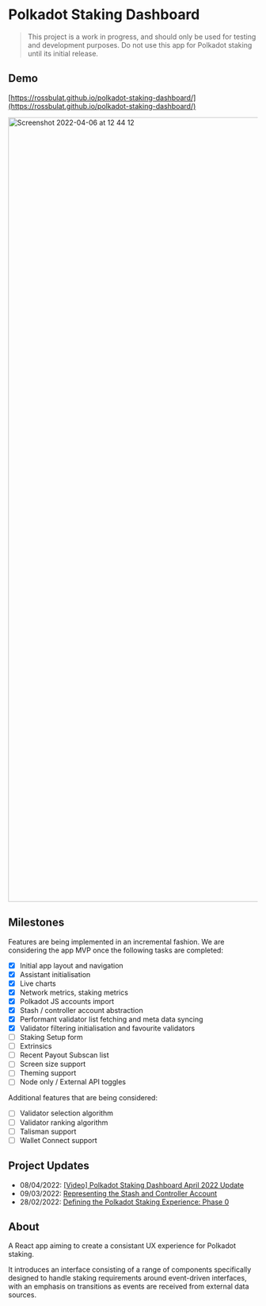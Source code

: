 # Polkadot Staking Dashboard

> This project is a work in progress, and should only be used for testing and development purposes. Do not use this app for Polkadot staking until its initial release.

## Demo
[https://rossbulat.github.io/polkadot-staking-dashboard/](https://rossbulat.github.io/polkadot-staking-dashboard/)

<img width="1580" alt="Screenshot 2022-04-06 at 12 44 12" src="https://user-images.githubusercontent.com/13929023/161903876-4e852a3e-fb74-432b-a6a4-8bcce5962756.png">

## Milestones

Features are being implemented in an incremental fashion. We are considering the app MVP once the following tasks are completed:

- [x] Initial app layout and navigation
- [x] Assistant initialisation
- [x] Live charts
- [x] Network metrics, staking metrics 
- [x] Polkadot JS accounts import
- [x] Stash / controller account abstraction
- [x] Performant validator list fetching and meta data syncing
- [x] Validator filtering initialisation and favourite validators
- [ ] Staking Setup form
- [ ] Extrinsics
- [ ] Recent Payout Subscan list 
- [ ] Screen size support 
- [ ] Theming support
- [ ] Node only / External API toggles

Additional features that are being considered:

- [ ] Validator selection algorithm
- [ ] Validator ranking algorithm
- [ ] Talisman support
- [ ] Wallet Connect support

## Project Updates
- 08/04/2022: [[Video] Polkadot Staking Dashboard April 2022 Update](https://www.youtube.com/watch?v=y6AJ6RhKMH0)
- 09/03/2022: [Representing the Stash and Controller Account](https://medium.com/@rossbulat/polkadot-staking-experience-representing-the-stack-and-controller-account-2ea76bb54b47)
- 28/02/2022: [Defining the Polkadot Staking Experience: Phase 0](https://rossbulat.medium.com/defining-the-polkadot-staking-experience-phase-0-211cb2bc113c)

## About
A React app aiming to create a consistant UX experience for Polkadot staking. 

It introduces an interface consisting of a range of components specifically designed to handle staking requirements around event-driven interfaces, with an emphasis on transitions as events are received from external data sources.
